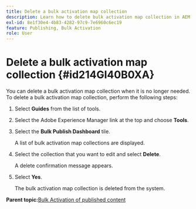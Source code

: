 ```yaml
---
title: Delete a bulk activation map collection
description: Learn how to delete bulk activation map collection in AEM Guides.
exl-id: 8e1f30e4-4b83-4282-97c9-7e6960c6ec19
feature: Publishing, Bulk Activation
role: User
---
```

# Delete a bulk activation map collection {#id214GI40B0XA}

You can delete a bulk activation map collection when it is no longer needed. To delete a bulk activation map collection, perform the following steps:

1.  Select **Guides** from the list of tools.

1.  Select the Adobe Experience Manager link at the top and choose **Tools**.

1.  Select the **Bulk Publish Dashboard** tile.

    A list of bulk activation map collections are displayed.

1.  Select the collection that you want to edit and select **Delete**.

    A delete confirmation message appears.

1.  Select **Yes**.

    The bulk activation map collection is deleted from the system.


**Parent topic:**[Bulk Activation of published content](conf-bulk-activation.md)
